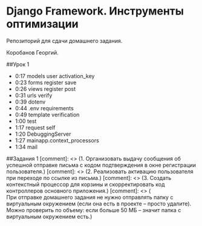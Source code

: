 # Django Framework. Инструменты оптимизации

Репозиторий для сдачи домашнего задания.

Коробанов Георгий.

##Урок 1
* 0:17 models user activation_key
* 0:23 forms register save
* 0:26 views register post
* 0:31 urls verify
* 0:39 dotenv
* 0:44 .env requirements
* 0:49 template verification
* 1:00 test
* 1:17 request self
* 1:20 DebuggingServer
* 1:27 mainapp.context_processors
* 1:34 mail

##Задания 1
[comment]: <> (1. Организовать выдачу сообщения об успешной отправке письма с кодом подтверждения в окне регистрации пользователя.)
[comment]: <> (2. Реализовать активацию пользователя при переходе по ссылке из письма.)
[comment]: <> (3. Создать контекстный процессор для корзины и скорректировать код контроллеров основного приложения.)
[comment]: <> (<br>При отправке домашнего задания не нужно отправлять папку с виртуальным окружением &#40;если она есть в проекте – просто удалите&#41;. Можно проверить по объему: если больше 50 МБ – значит папка с виртуальным окружением есть.)